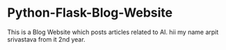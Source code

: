 # Python-Flask-Blog-Website
This is  a Blog Website which posts articles related to AI.
hii my name arpit srivastava  from it 2nd year.
